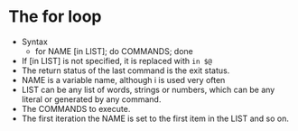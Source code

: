 # The for loop

- Syntax
  - for NAME [in LIST]; do COMMANDS; done
- If [in LIST] is not specified, it is replaced with `in $@`
- The return status of the last command is the exit status.
- NAME is a variable name, although i is used very often
- LIST can be any list of words, strings or numbers, which can be any literal or generated by any command.
- The COMMANDS to execute.
- The first iteration the NAME is set to the first item in the LIST and so on.
